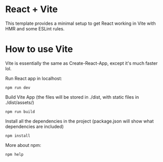 # React + Vite

This template provides a minimal setup to get React working in Vite with HMR and some ESLint rules.

# How to use Vite

Vite is essentially the same as Create-React-App, except it's much faster lol.

Run React app in localhost:

```
npm run dev
```

Build Vite App (the files will be stored in ./dist, with static files in ./dist/assets/)

```
npm run build
```

Install all the dependencies in the project (package.json will show what dependencies are included)

```
npm install
```

More about npm:

```
npm help
```
